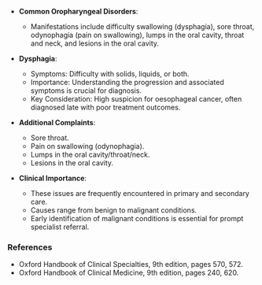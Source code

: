 - **Common Oropharyngeal Disorders**: 
  - Manifestations include difficulty swallowing (dysphagia), sore throat, odynophagia (pain on swallowing), lumps in the oral cavity, throat and neck, and lesions in the oral cavity.
  
- **Dysphagia**:
  - Symptoms: Difficulty with solids, liquids, or both.
  - Importance: Understanding the progression and associated symptoms is crucial for diagnosis.
  - Key Consideration: High suspicion for oesophageal cancer, often diagnosed late with poor treatment outcomes.

- **Additional Complaints**: 
  - Sore throat.
  - Pain on swallowing (odynophagia).
  - Lumps in the oral cavity/throat/neck.
  - Lesions in the oral cavity.

- **Clinical Importance**:
  - These issues are frequently encountered in primary and secondary care.
  - Causes range from benign to malignant conditions.
  - Early identification of malignant conditions is essential for prompt specialist referral.

### **References**
- Oxford Handbook of Clinical Specialties, 9th edition, pages 570, 572.
- Oxford Handbook of Clinical Medicine, 9th edition, pages 240, 620.